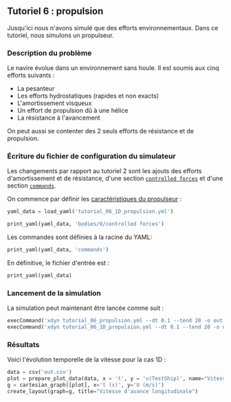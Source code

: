 ## Tutoriel 6 : propulsion

Jusqu'ici nous n'avons simulé que des efforts environnementaux. Dans ce
tutoriel, nous simulons un propulseur.

### Description du problème

Le navire évolue dans un environnement sans houle. Il est soumis aux cinq
efforts suivants :

- La pesanteur
- Les efforts hydrostatiques (rapides et non exacts)
- L'amortissement visqueux
- Un effort de propulsion dû à une hélice
- La résistance à l'avancement

On peut aussi se contenter des 2 seuls efforts de résistance et de propulsion.

### Écriture du fichier de configuration du simulateur

Les changements par rapport au tutoriel 2 sont les ajouts des efforts d'amortissement
et de résistance, d'une section 
[`controlled forces`](#efforts-commandés) et d'une section
[`commands`](#syntaxe-des-commandes).

On commence par définir les [caractéristiques du propulseur](#efforts-commandés) :

```python echo=False, results='raw', name='tutorial_06_load_yaml'
yaml_data = load_yaml('tutorial_06_1D_propulsion.yml')
```

```python echo=False, results='raw', name='tutorial_06_print_controlled_forces_section'
print_yaml(yaml_data, 'bodies/0/controlled forces')
```

Les commandes sont définies à la racine du YAML:

```python echo=False, results='raw', name='tutorial_06_print_commands_section'
print_yaml(yaml_data, 'commands')
```

En définitive, le fichier d'entrée est :

```python echo=False, results='raw', name='tutorial_06_print_full_yaml'
print_yaml(yaml_data)
```

### Lancement de la simulation

La simulation peut maintenant être lancée comme suit :

```python echo=False, results='raw', name='tutorial_06_launch_simulation'
execCommand('xdyn tutorial_06_propulsion.yml --dt 0.1 --tend 20 -o out.csv')
execCommand('xdyn tutorial_06_1D_propulsion.yml --dt 0.1 --tend 20 -o out_1D.csv')
```

### Résultats

Voici l'évolution temporelle de la vitesse pour la cas 1D :

```python echo=False, results='raw', name='tutorial_06_plot_results'
data = csv('out.csv')
plot = prepare_plot_data(data, x = 't', y = 'u(TestShip)', name="Vitesse d'avance")
g = cartesian_graph([plot], x='t (s)', y='U (m/s)')
create_layout(graph=g, title="Vitesse d'avance longitudinale")
```
